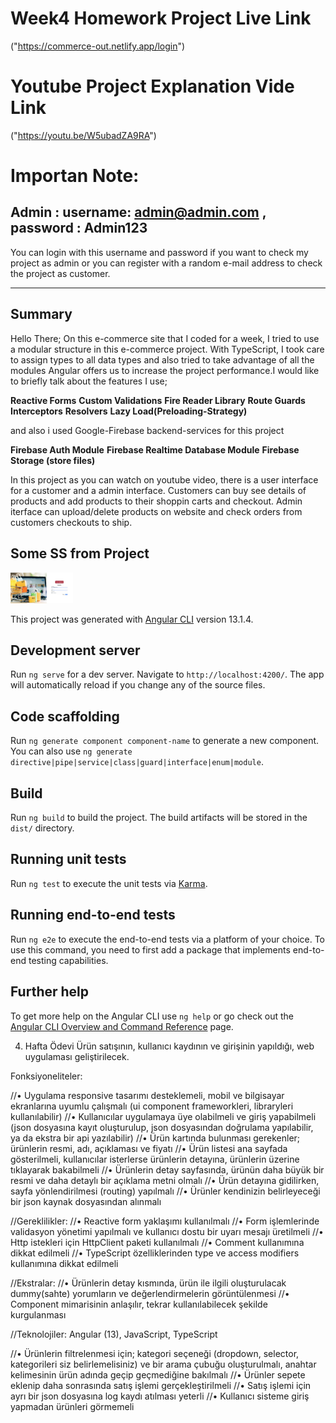 # Week4 Homework Project Live Link
("https://commerce-out.netlify.app/login")
# Youtube Project Explanation Vide Link
("https://youtu.be/W5ubadZA9RA")

# Importan Note:
   ## Admin : username: admin@admin.com , password : Admin123
   You can login with this username and password if you want to check my project as admin or you can register with a random e-mail address to check the project as customer.

   <hr>

## Summary
   Hello There;
   On this e-commerce site that I coded for a week,
   I tried to use a modular structure in this e-commerce project. With TypeScript, I took care to assign types to all data types and also tried to take advantage of all the modules Angular offers us to increase the project performance.I would like to briefly talk about the features I use;

   <strong>Reactive Forms</strong>
   <strong>Custom Validations</strong>
   <strong>Fire Reader Library</strong>
   <strong>Route Guards</strong>
   <strong>Interceptors</strong>
   <strong>Resolvers</strong>
   <strong>Lazy Load(Preloading-Strategy)</strong>

   and also i used Google-Firebase backend-services for this project

   <strong>Firebase Auth Module</strong>
   <strong>Firebase Realtime Database Module</strong>
   <strong>Firebase Storage (store files)</strong>

   In this project as you can watch on youtube video, there is a user interface for a customer and a admin interface. Customers can buy see details of products and add products to their shoppin carts and checkout. Admin iterface can upload/delete products on website and check orders from customers checkouts to ship.

  ## Some SS from Project

<img
src='src/assets/register.jpg'
raw=true
alt='Subject Pronouns'
style='margin-right: 10px; width:100px; height:auto;'
/>



This project was generated with [Angular CLI](https://github.com/angular/angular-cli) version 13.1.4.

## Development server

Run `ng serve` for a dev server. Navigate to `http://localhost:4200/`. The app will automatically reload if you change any of the source files.

## Code scaffolding

Run `ng generate component component-name` to generate a new component. You can also use `ng generate directive|pipe|service|class|guard|interface|enum|module`.

## Build

Run `ng build` to build the project. The build artifacts will be stored in the `dist/` directory.

## Running unit tests

Run `ng test` to execute the unit tests via [Karma](https://karma-runner.github.io).

## Running end-to-end tests

Run `ng e2e` to execute the end-to-end tests via a platform of your choice. To use this command, you need to first add a package that implements end-to-end testing capabilities.

## Further help

To get more help on the Angular CLI use `ng help` or go check out the [Angular CLI Overview and Command Reference](https://angular.io/cli) page.

4. Hafta Ödevi
   Ürün satışının, kullanıcı kaydının ve girişinin yapıldığı, web uygulaması geliştirilecek.

Fonksiyoneliteler:

//• Uygulama responsive tasarımı desteklemeli, mobil ve bilgisayar ekranlarına uyumlu çalışmalı (ui component frameworkleri, libraryleri kullanılabilir)
//• Kullanıcılar uygulamaya üye olabilmeli ve giriş yapabilmeli (json dosyasına kayıt oluşturulup, json dosyasından doğrulama yapılabilir, ya da ekstra bir api yazılabilir)
//• Ürün kartında bulunması gerekenler; ürünlerin resmi, adı, açıklaması ve fiyatı
//• Ürün listesi ana sayfada gösterilmeli, kullanıcılar isterlerse ürünlerin detayına, ürünlerin üzerine tıklayarak bakabilmeli
//• Ürünlerin detay sayfasında, ürünün daha büyük bir resmi ve daha detaylı bir açıklama metni olmalı
//• Ürün detayına gidilirken, sayfa yönlendirilmesi (routing) yapılmalı
//• Ürünler kendinizin belirleyeceği bir json kaynak dosyasından alınmalı

//Gereklilikler:
//• Reactive form yaklaşımı kullanılmalı
//• Form işlemlerinde validasyon yönetimi yapılmalı ve kullanıcı dostu bir uyarı mesajı üretilmeli
//• Http istekleri için HttpClient paketi kullanılmalı
//• Comment kullanımına dikkat edilmeli
//• TypeScript özelliklerinden type ve access modifiers kullanımına dikkat edilmeli

//Ekstralar:
//• Ürünlerin detay kısmında, ürün ile ilgili oluşturulacak dummy(sahte) yorumların ve değerlendirmelerin görüntülenmesi
//• Component mimarisinin anlaşılır, tekrar kullanılabilecek şekilde kurgulanması

//Teknolojiler: Angular (13), JavaScript, TypeScript

//• Ürünlerin filtrelenmesi için; kategori seçeneği (dropdown, selector, kategorileri siz belirlemelisiniz) ve bir arama çubuğu oluşturulmalı, anahtar kelimesinin ürün adında geçip geçmediğine bakılmalı
//• Ürünler sepete eklenip daha sonrasında satış işlemi gerçekleştirilmeli
//• Satış işlemi için ayrı bir json dosyasına log kaydı atılması yeterli
//• Kullanıcı sisteme giriş yapmadan ürünleri görmemeli
